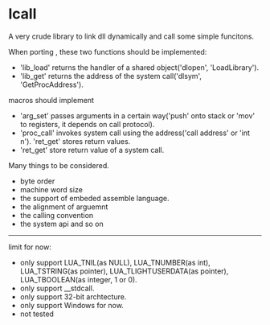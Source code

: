 # lcall

A very crude library to link dll dynamically and call some simple funcitons.

When porting , these two functions should be implemented:

* 'lib_load' returns the handler of a shared object('dlopen', 'LoadLibrary'). 
* 'lib_get' returns the address of the system call('dlsym', 'GetProcAddress'). 

macros should implement

* 'arg_set' passes arguments in a certain way('push' onto stack or 'mov' to registers, it depends on call protocol). 
* 'proc_call' invokes system call using the address('call address' or 'int n'). 'ret_get' stores return values.
* 'ret_get' store return value of a system call.

Many things to be considered.

* byte order
* machine word size
* the support of embeded assemble language.
* the alignment of arguemnt
* the calling convention
* the system api
and so on

-----

limit for now:
* only support LUA_TNIL(as NULL), LUA_TNUMBER(as int), LUA_TSTRING(as pointer), LUA_TLIGHTUSERDATA(as pointer), LUA_TBOOLEAN(as integer, 1 or 0).
* only support __stdcall.
* only support 32-bit archtecture.
* only support Windows for now.
* not tested